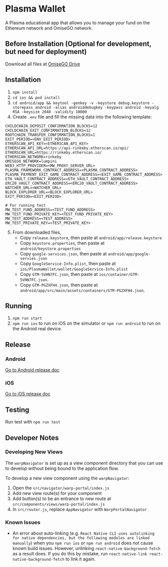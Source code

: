 # Plasma Wallet

A Plasma educational app that allows you to manage your fund on the Ethereum network and OmiseGO network.

## Before Installation (Optional for development, but need for deployment)

Download all files at [OmiseGO Drive](https://drive.google.com/drive/folders/1MMak_4mg5IZ-mv2zBOEok9FCYlMPqf2v?usp=sharing)

## Installation

1. `npm install`
2. `cd ios && pod install`
3. `cd android/app && keytool -genkey -v -keystore debug.keystore -storepass android -alias androiddebugkey -keypass android -keyalg RSA -keysize 2048 -validity 10000`
4. Create `.env` file and fill the missing data into the following template:

```
CHILDCHAIN_DEPOSIT_CONFIRMATION_BLOCKS=12
CHILDCHAIN_EXIT_CONFIRMATION_BLOCKS=12
ROOTCHAIN_TRANSFER_CONFIRMATION_BLOCKS=1
EXIT_PERIOD=<ENV_EXIT_PERIOD>
ETHERSCAN_API_KEY=<ETHERSCAN_API_KEY>
ETHERSCAN_API_URL=https://api-rinkeby.etherscan.io/api/
ETHERSCAN_URL=https://rinkeby.etherscan.io/
ETHERSCAN_NETWORK=rinkeby
OMISEGO_NETWORK=lumpini
WEB3_HTTP_PROVIDER=<MW_PROXY_SERVER_URL>
PLASMA_FRAMEWORK_CONTRACT_ADDRESS=<PLASMA_CONTRACT_ADDRESS>
PLASMA_PAYMENT_EXIT_GAME_CONTRACT_ADDRESS=<EXIT_GAME_CONTRACT_ADDRESS>
ETH_VAULT_CONTRACT_ADDRESS=<ETH_VAULT_CONTRACT_ADDRESS>
ERC20_VAULT_CONTRACT_ADDRESS=<ERC20_VAULT_CONTRACT_ADDRESS>
WATCHER_URL=<WATCHER_URL>
BLOCK_EXPLORER_URL=<BLOCK_EXPLORER_URL>
EXIT_PERIOD=<EXIT_PERIOD>

# For running test
MW_TEST_FUND_ADDRESS=<TEST_FUND_ADDRESS>
MW_TEST_FUND_PRIVATE_KEY=<TEST_FUND_PRIVATE_KEY>
MW_TEST_ADDRESS=<TEST_ADDRESS>
MW_TEST_PRIVATE_KEY=<TEST_PRIVATE_KEY>
```

5. From downloaded files,
   - Copy `release.keystore`, then paste at `android/app/release.keystore`
   - Copy `keystore.properties`, then paste at `android/keystore.properties`
   - Copy `google-services.json`, then paste at `android/app/google-servies.json`
   - Copy `GoogleService-Info.plist`, then paste at `ios/PlasmaWallet/wallet/GoogleService-Info.plist`
   - Copy `GTM-5VHN7FC.json`, then paste at `ios/container/GTM-5VHN7FC.json`.
   - Copy `GTM-PGZXFH4.json`, then paste at `android/app/src/main/assets/containers/GTM-PGZXFH4.json`.

## Running

1. `npm run start`
2. `npm run ios` to run on iOS on the simulator or `npm run android` to run on the Android real device.

## Release

### Android

[Go to Android release doc](docs/release-android.md)

### iOS

[Go to iOS release doc](docs/release-ios.md)

## Testing

Run test with `npm run test`

## Developer Notes

### **Developing New Views**

The `warpNavigator` is set up as a view component directory that you can use to develop without being bound to the application flow.

To develop a new view component using the `warpNavigator`:

1. Open the `src/navigator/warp-portal/index.js`
2. Add new view route(s) for your component
3. Add button(s) to be an entrance to new route at `src/components/views/warp-portal/index.js`
4. In `src/router.js`, replace `AppNavigator` with `WarpPortalNavigator`

### **Known Issues**

- An error about auto-linking (e.g. `React Native CLI uses autolinking for native dependencies, but the following modules are linked manually`) when you `npm run ios` or `npm run android` does not cause known build issues. However, unlinking `react-native-background-fetch` as a result does. If you do this by mistake, run `react-native-link react-native-background-fetch` to link it again.
